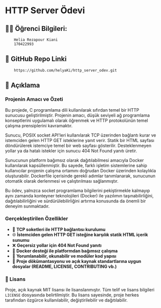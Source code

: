 # HTTP Server Ödevi

## 🧑‍🎓 Öğrenci Bilgileri:
        Helia Rezapour Kiani
        170422993

## 🔗 GitHub Repo Linki
        https://github.com/helyaKi/http_server_odev.git

## 📝 Açıklama

### Projenin Amacı ve Özeti

Bu projede, C programlama dili kullanılarak sıfırdan temel bir HTTP sunucusu geliştirilmiştir. Projenin amacı, düşük seviyeli ağ programlama konseptlerini uygulamalı olarak öğrenmek ve HTTP protokolünün temel çalışma prensiplerini kavramaktır. 

Sunucu, POSIX socket API'leri kullanılarak TCP üzerinden bağlantı kurar ve istemciden gelen HTTP GET isteklerine yanıt verir. Statik bir HTML sayfası döndürülerek istemciye temel bir web sayfası gösterilir. Desteklenmeyen yollar ya da hatalı istekler için sunucu 404 Not Found yanıtı üretir.

Sunucunun platform bağımsız olarak dağıtılabilmesi amacıyla Docker kullanılarak kapsüllenmiştir. Bu sayede, farklı işletim sistemlerine sahip kullanıcılar projenin çalışma ortamını doğrudan Docker üzerinden kolaylıkla oluşturabilir. Dockerfile içerisinde gerekli adımlar tanımlanarak, sunucunun otomatik olarak derlenmesi ve çalıştırılması sağlanmıştır.

Bu ödev, yalnızca socket programlama bilgilerini pekiştirmekle kalmayıp aynı zamanda konteyner teknolojileri (Docker) ile yazılımın taşınabilirliğini, dağıtılabilirliğini ve sürdürülebilirliğini artırma konusunda da önemli bir deneyim sunmaktadır.

### Gerçekleştirilen Özellikler

- 📡 **TCP soketleri ile HTTP bağlantısı kurulumu**
- 🌐 **İstemciden gelen HTTP GET isteğine karşılık statik HTML içerik sunumu**
- ❌ **Geçersiz yollar için 404 Not Found yanıtı**
- 🐳 **Docker desteği ile platformdan bağımsız çalışma**
- 🧼 **Yorumlanabilir, okunabilir ve modüler kod yapısı**
- 📁 **Proje dökümantasyonu ve açık kaynak standartlarına uygun dosyalar (README, LICENSE, CONTRIBUTING vb.)**

### 📄 Lisans

Proje, açık kaynak MIT lisansı ile lisanslanmıştır. Tüm telif ve lisans bilgileri `LICENSE` dosyasında belirtilmiştir. Bu lisans sayesinde, proje herkes tarafından özgürce kullanılabilir, değiştirilebilir ve dağıtılabilir.
